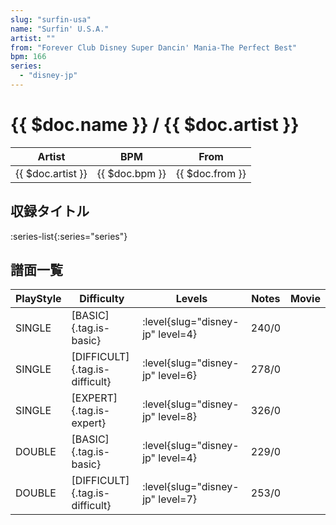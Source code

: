 ```yaml
---
slug: "surfin-usa"
name: "Surfin' U.S.A."
artist: ""
from: "Forever Club Disney Super Dancin' Mania-The Perfect Best"
bpm: 166
series:
  - "disney-jp"
---
```


# {{ $doc.name }} / {{ $doc.artist }}

|Artist|BPM|From|
|------|---|----|
|{{ $doc.artist }}|{{ $doc.bpm }}|{{ $doc.from }}|

## 収録タイトル

:series-list{:series="series"}

## 譜面一覧

|PlayStyle|Difficulty|Levels|Notes|Movie|
|---------|----------|------|-----|-----|
|SINGLE|[BASIC]{.tag.is-basic}|:level{slug="disney-jp" level=4}|240/0||
|SINGLE|[DIFFICULT]{.tag.is-difficult}|:level{slug="disney-jp" level=6}|278/0||
|SINGLE|[EXPERT]{.tag.is-expert}|:level{slug="disney-jp" level=8}|326/0||
|DOUBLE|[BASIC]{.tag.is-basic}|:level{slug="disney-jp" level=4}|229/0||
|DOUBLE|[DIFFICULT]{.tag.is-difficult}|:level{slug="disney-jp" level=7}|253/0||
